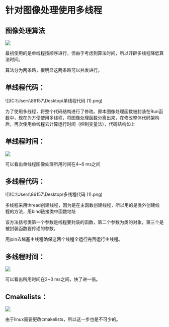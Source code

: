 # 针对图像处理使用多线程

## 图像处理算法

![](C:\Users\86157\Desktop\图像处理算法.drawio.png)

最初使用的是单线程按顺序进行，但由于考虑到算法时间，所以开辟多线程降低算法时间。

算法分为两条路，很明显这两条路可以并发进行。

## 单线程代码：

![](C:\Users\86157\Desktop\单线程代码 (1).png)

为了使用多线程，将整个代码结构进行了修改。原本图像处理函数被封装在Run函数中，现在为方便使用多线程，将图像处理函数分离出来，在修改整体代码架构后，再次使用单线程去计算运行时间（控制变量法），代码结构如上

## 单线程时间：

![](C:\Users\86157\Desktop\单线程所用时间.png)

可以看出单线程图像处理所用时间在4~6 ms之间

## 多线程代码：

![](C:\Users\86157\Desktop\多线程代码 (1).png)

多线程采用thread创建线程，因为是在主函数创建线程，所以用的是类外创建线程的方法，用bind链接类中函数地址

该方法括号类第一个参数是线程要封装的函数，第二个参数为类的对象，第三个是被封装函数要传递的参数。

用join去堵塞主线程确保这两个线程全运行完再运行主线程。

## 多线程时间：

![](C:\Users\86157\Desktop\多线程所用时间.png)

可以看出所用时间在2~3 ms之间，快了进一倍。

## Cmakelists：

![](C:\Users\86157\Desktop\cmakelists.png)

由于linux需要更改cmakelists，所以这一步也是不可少的。